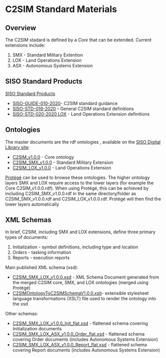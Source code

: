 # C2SIM Standard Materials

## Overview

The C2SIM stadard is defined by a *Core* that can be extended. Current extensions include:
1. SMX - Standard Military Extention
1. LOX - Land Operations Extension
1. ASX - Autonomous Systems Extension

## SISO Standard Products

[SISO Standard Products](https://www.sisostds.org/DigitalLibrary.aspx?EntryId=51761)
* [SISO-GUIDE-010-2020](https://www.sisostds.org/DigitalLibrary.aspx?Command=Core_Download&EntryId=51762)- C2SIM standard guidance
* [SISO-STD-019-2020](https://www.sisostds.org/DigitalLibrary.aspx?Command=Core_Download&EntryId=51765) - General C2SIM standard definitions
* [SISO-STD-020-2020 LOX](https://www.sisostds.org/DigitalLibrary.aspx?Command=Core_Download&EntryId=51764) - Land Operations Extension definitions

## Ontologies

The master documents are the rdf ontologies , available on the [SISO Digital Library site](https://www.sisostds.org/DigitalLibrary.aspx?EntryId=51848):
* [C2SIM_v1.0.0](https://www.sisostds.org/DigitalLibrary.aspx?Command=Core_Download&EntryId=51850) - Core ontology
* [C2SIM_SMX_v1.0.0](https://www.sisostds.org/DigitalLibrary.aspx?Command=Core_Download&EntryId=51851) - Standard Military Extension
* [C2SIM_LOX_v1.0.0](https://www.sisostds.org/DigitalLibrary.aspx?Command=Core_Download&EntryId=51852) - Land Operations Extension

[Protégé](https://protege.stanford.edu/) can be used to browse these ontologies. The higher ontology layers SMX and LOX require access to the lower layers (for example the Core C2SIM_v1.0.0.rdf). When using Protégé, this can be achieved by including C2SIM_SMX_v1.0.0.rdf in the same directory/folder as C2SIM_SMX_v1.0.0.rdf and C2SIM_LOX_v1.0.0.rdf. Protégé will then find the lower layers automatically

## XML Schemas

In brief, C2SIM, including SMX and LOX extensions, define three primary types of documents:
1. Initialization - symbol definitions, including type and location
1. Orders - tasking information
1. Reports - execution reports

Main published XML schema (xsd):
* [C2SIM_SMX_LOX_v1.0.0.xsd](https://www.sisostds.org/DigitalLibrary.aspx?Command=Core_Download&EntryId=51853) -  XML Schema Document generated from the merged C2SIM core, SMX, and LOX ontologies (merged using Protégé)
* [C2SIMOntologyToC2SIMSchemaV1.0.0.xslt](https://www.sisostds.org/DigitalLibrary.aspx?Command=Core_Download&EntryId=51854)- extensible stylesheet language transformations (XSLT) file used to render the ontology into the xsd

Other schemas:
* [C2SIM_SMX_LOX_v1.0.0_Init_flat.xsd](Schemas/C2SIM_SMX_LOX_v1.0.0_Init_flat.xsd) - flattened schema covering Initialization documents
* [C2SIM_SMX_LOX_ASX_v1.0.0_Order_flat.xsd](Schemas/C2SIM_SMX_LOX_ASX_v1.0.0_Order_flat.xsd) - flattened schema covering Order documents (includes Autonomous Systems Extension)
* [C2SIM_SMX_LOX_ASX_v1.0.0_Report_flat.xsd](Schemas/C2SIM_SMX_LOX_ASX_v1.0.0_Order_flat.xsd) - flattened schema covering Report documents (includes Autonomous Systems Extension)
